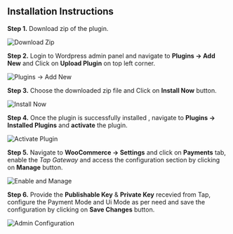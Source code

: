 ## Installation Instructions

**Step 1.** Download zip of the plugin.

![Download Zip](https://github.com/Tap-Payments/Plugin-WooCommerce-CC/assets/141141528/3f833987-f3d1-4dd7-8c78-a8c9ef441d5a")


**Step 2.** Login to Wordpress admin panel and navigate to **Plugins -> Add New** and Click on **Upload Plugin** on top left corner.

![Plugins -> Add New](https://github-production-user-asset-6210df.s3.amazonaws.com/141141528/262931786-02c5f8df-4196-4215-8cea-392a7d971b7d.png)

**Step 3.** Choose the downloaded zip file and Click on **Install Now** button.

![Install Now](https://github.com/Tap-Payments/Plugin-WooCommerce-CC/assets/141141528/734c9373-c866-4ff5-b8b1-2ed238ba41ef")

**Step 4.** Once the plugin is successfully installed , navigate to **Plugins -> Installed Plugins** and **activate** the plugin.

![Activate Plugin](https://github.com/Tap-Payments/Plugin-WooCommerce-All-in-one/assets/141141528/c41286ec-6940-4c2b-bc5a-859fd5f992e7")

**Step 5.** Navigate to **WooCommerce -> Settings** and click on **Payments** tab, enable the *Tap Gateway* and access the configuration section by clicking on **Manage** button.

![Enable and Manage](https://github.com/Tap-Payments/Plugin-WooCommerce-CC/assets/141141528/0d9c67b7-f094-40df-ae70-de1249478af4")

**Step 6.** Provide the **Publishable Key** & **Private Key** recevied from Tap, configure the Payment Mode and Ui Mode as per need and save the configuration by clicking on **Save Changes** button.

![Admin Configuration](https://github.com/user-attachments/assets/f31738a0-8811-47f7-8911-213fc50f62cf")
